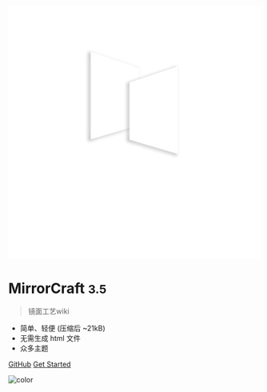 ![logo](images/logo.png)


# MirrorCraft <small>3.5</small>

> 镜面工艺wiki

- 简单、轻便 (压缩后 ~21kB)
- 无需生成 html 文件
- 众多主题

[GitHub](https://github.com/docsifyjs/docsify/)
[Get Started](#docsify)

![color](#000000)